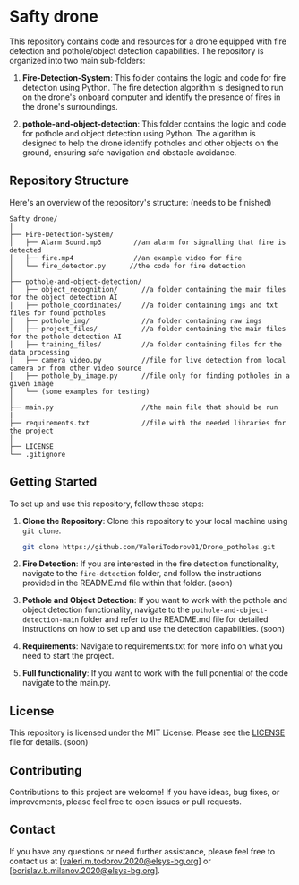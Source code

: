 # Safty drone

This repository contains code and resources for a drone equipped with fire detection and pothole/object detection capabilities. The repository is organized into two main sub-folders:

1. **Fire-Detection-System**: This folder contains the logic and code for fire detection using Python. The fire detection algorithm is designed to run on the drone's onboard computer and identify the presence of fires in the drone's surroundings.

2. **pothole-and-object-detection**: This folder contains the logic and code for pothole and object detection using Python. The algorithm is designed to help the drone identify potholes and other objects on the ground, ensuring safe navigation and obstacle avoidance.

## Repository Structure

Here's an overview of the repository's structure: (needs to be finished)

```
Safty drone/
│
├── Fire-Detection-System/
│   ├── Alarm Sound.mp3        //an alarm for signalling that fire is detected
│   ├── fire.mp4               //an example video for fire
│   └── fire_detector.py      //the code for fire detection
│
├── pothole-and-object-detection/
│   ├── object_recognition/      //a folder containing the main files for the object detection AI
│   ├── pothole_coordinates/     //a folder containing imgs and txt files for found potholes
│   ├── pothole_img/             //a folder containing raw imgs
│   ├── project_files/           //a folder containing the main files for the pothole detection AI
│   ├── training_files/          //a folder containing files for the data processing
│   ├── camera_video.py          //file for live detection from local camera or from other video source
│   ├── pothole_by_image.py      //file only for finding potholes in a given image
│   └── (some examples for testing)
│
├── main.py                      //the main file that should be run
|
├── requirements.txt             //file with the needed libraries for the project
│
├── LICENSE
└── .gitignore
```

## Getting Started

To set up and use this repository, follow these steps:

1. **Clone the Repository**: Clone this repository to your local machine using `git clone`.

   ```bash
   git clone https://github.com/ValeriTodorov01/Drone_potholes.git
   ```

2. **Fire Detection**: If you are interested in the fire detection functionality, navigate to the `fire-detection` folder, and follow the instructions provided in the README.md file within that folder. (soon)

3. **Pothole and Object Detection**: If you want to work with the pothole and object detection functionality, navigate to the `pothole-and-object-detection-main` folder and refer to the README.md file for detailed instructions on how to set up and use the detection capabilities. (soon)

4. **Requirements**: Navigate to requirements.txt for more info on what you need to start the project.

5. **Full functionality**: If you want to work with the full ponential of the code navigate to the main.py.

## License

This repository is licensed under the MIT License. Please see the [LICENSE](LICENSE) file for details. (soon)

## Contributing

Contributions to this project are welcome! If you have ideas, bug fixes, or improvements, please feel free to open issues or pull requests.

## Contact

If you have any questions or need further assistance, please feel free to contact us at [valeri.m.todorov.2020@elsys-bg.org] or [borislav.b.milanov.2020@elsys-bg.org].
